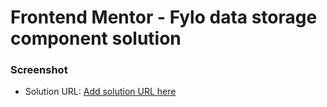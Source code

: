 # Frontend Mentor - Fylo data storage component solution

### Screenshot
- Solution URL: [Add solution URL here](https://your-solution-url.com)

